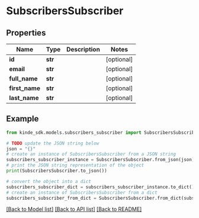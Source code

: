 # SubscribersSubscriber


## Properties

Name | Type | Description | Notes
------------ | ------------- | ------------- | -------------
**id** | **str** |  | [optional] 
**email** | **str** |  | [optional] 
**full_name** | **str** |  | [optional] 
**first_name** | **str** |  | [optional] 
**last_name** | **str** |  | [optional] 

## Example

```python
from kinde_sdk.models.subscribers_subscriber import SubscribersSubscriber

# TODO update the JSON string below
json = "{}"
# create an instance of SubscribersSubscriber from a JSON string
subscribers_subscriber_instance = SubscribersSubscriber.from_json(json)
# print the JSON string representation of the object
print(SubscribersSubscriber.to_json())

# convert the object into a dict
subscribers_subscriber_dict = subscribers_subscriber_instance.to_dict()
# create an instance of SubscribersSubscriber from a dict
subscribers_subscriber_from_dict = SubscribersSubscriber.from_dict(subscribers_subscriber_dict)
```
[[Back to Model list]](../README.md#documentation-for-models) [[Back to API list]](../README.md#documentation-for-api-endpoints) [[Back to README]](../README.md)


